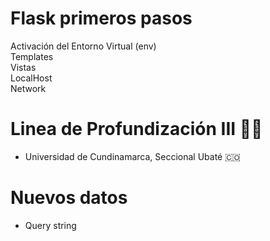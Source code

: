 # Flask primeros pasos
Activación del Entorno Virtual (env)<br> Templates <br> Vistas <br> LocalHost <br> Network 
# Linea de Profundización III 👩‍💻
* Universidad de Cundinamarca, Seccional Ubaté 🇨🇴
# Nuevos datos
* Query string